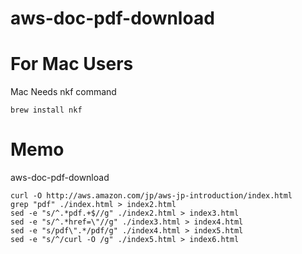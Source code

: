aws-doc-pdf-download
====================

# For Mac Users
Mac Needs nkf command


    brew install nkf


# Memo
aws-doc-pdf-download

    curl -O http://aws.amazon.com/jp/aws-jp-introduction/index.html
    grep "pdf" ./index.html > index2.html
    sed -e "s/^.*pdf.+$//g" ./index2.html > index3.html
    sed -e "s/^.*href=\"//g" ./index3.html > index4.html
    sed -e "s/pdf\".*/pdf/g" ./index4.html > index5.html
    sed -e "s/^/curl -O /g" ./index5.html > index6.html

